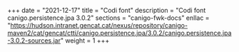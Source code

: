 +++
date        = "2021-12-17"
title       = "Codi font"
description = "Codi font canigo.persistence.jpa 3.0.2"
sections    = "canigo-fwk-docs"
enllac		= "https://hudson.intranet.gencat.cat/nexus/repository/canigo-maven2/cat/gencat/ctti/canigo.persistence.jpa/3.0.2/canigo.persistence.jpa-3.0.2-sources.jar"
weight		= 1
+++
